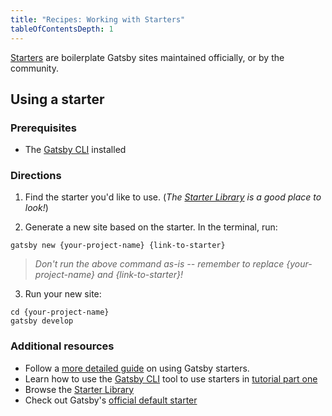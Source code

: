 ```yaml
---
title: "Recipes: Working with Starters"
tableOfContentsDepth: 1
---
```


[Starters](https://github.com/gatsbyjs/gatsby/blob/master/docs/docs/starters.md) are boilerplate Gatsby sites maintained officially, or by the community.

## Using a starter

### Prerequisites

- The [Gatsby CLI](https://github.com/gatsbyjs/gatsby/blob/master/docs/docs/gatsby-cli.md) installed

### Directions

1. Find the starter you'd like to use. (_The [Starter Library](/starters/?v=2) is a good place to look!_)

2. Generate a new site based on the starter. In the terminal, run:

```shell
gatsby new {your-project-name} {link-to-starter}
```

> _Don't run the above command as-is -- remember to replace {your-project-name} and {link-to-starter}!_

3. Run your new site:

```shell
cd {your-project-name}
gatsby develop
```

### Additional resources

- Follow a [more detailed guide](https://github.com/gatsbyjs/gatsby/blob/master/docs/docs/starters.md) on using Gatsby starters.
- Learn how to use the [Gatsby CLI](https://github.com/gatsbyjs/gatsby/blob/master/docs/docs/gatsby-cli.md) tool to use starters in [tutorial part one](/tutorial/part-one/#using-gatsby-starters)
- Browse the [Starter Library](/starters/?v=2)
- Check out Gatsby's [official default starter](https://github.com/gatsbyjs/gatsby-starter-default)
